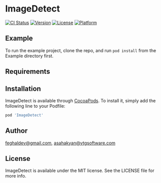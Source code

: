 # ImageDetect

[![CI Status](http://img.shields.io/travis/feghaldev@gmail.com/ImageDetect.svg?style=flat)](https://travis-ci.org/feghaldev@gmail.com/ImageDetect)
[![Version](https://img.shields.io/cocoapods/v/ImageDetect.svg?style=flat)](http://cocoapods.org/pods/ImageDetect)
[![License](https://img.shields.io/cocoapods/l/ImageDetect.svg?style=flat)](http://cocoapods.org/pods/ImageDetect)
[![Platform](https://img.shields.io/cocoapods/p/ImageDetect.svg?style=flat)](http://cocoapods.org/pods/ImageDetect)

## Example

To run the example project, clone the repo, and run `pod install` from the Example directory first.

## Requirements

## Installation

ImageDetect is available through [CocoaPods](http://cocoapods.org). To install
it, simply add the following line to your Podfile:

```ruby
pod 'ImageDetect'
```

## Author

feghaldev@gmail.com, asahakyan@vtgsoftware.com

## License

ImageDetect is available under the MIT license. See the LICENSE file for more info.
